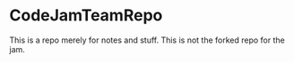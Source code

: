 # CodeJamTeamRepo
This is a repo merely for notes and stuff. This is not the forked repo for the jam. 
